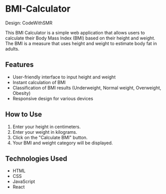 # BMI-Calculator
Design: CodeWithSMR

This BMI Calculator is a simple web application that allows users to calculate their Body Mass Index (BMI) based on their height and weight. The BMI is a measure that uses height and weight to estimate body fat in adults. 

## Features

- User-friendly interface to input height and weight
- Instant calculation of BMI
- Classification of BMI results (Underweight, Normal weight, Overweight, Obesity)
- Responsive design for various devices

## How to Use

1. Enter your height in centimeters.
2. Enter your weight in kilograms.
3. Click on the "Calculate BMI" button.
4. Your BMI and weight category will be displayed.

## Technologies Used

- HTML
- CSS
- JavaScript
- React
  
